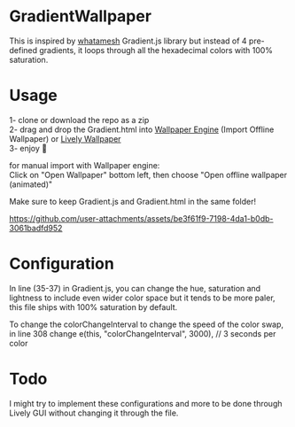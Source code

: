 # GradientWallpaper
This is inspired by [whatamesh](https://whatamesh.vercel.app/) Gradient.js library but instead of 4 pre-defined gradients, it loops through all the hexadecimal colors with 100% saturation.

# Usage  
1- clone or download the repo as a zip  
2- drag and drop the Gradient.html into [Wallpaper Engine](https://store.steampowered.com/app/431960/Wallpaper_Engine/) (Import Offline Wallpaper) or [Lively Wallpaper](https://github.com/rocksdanister/lively)  
3- enjoy 🎉

for manual import with Wallpaper engine:  
  Click on "Open Wallpaper" bottom left, then choose "Open offline wallpaper (animated)"

Make sure to keep Gradient.js and Gradient.html in the same folder!

https://github.com/user-attachments/assets/be3f61f9-7198-4da1-b0db-3061badfd952

# Configuration
In line (35-37) in Gradient.js, you can change the hue, saturation and lightness to include even wider color space but it tends to be more paler, this file ships with 100% saturation by default.  

To change the colorChangeInterval to change the speed of the color swap, in line 308 change e(this, "colorChangeInterval", 3000), // 3 seconds per color

# Todo  
I might try to implement these configurations and more to be done through Lively GUI without changing it through the file.
